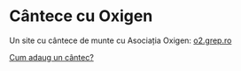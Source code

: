Cântece cu Oxigen
=================

Un site cu cântece de munte cu Asociația Oxigen: [o2.grep.ro](http://o2.grep.ro/)

[Cum adaug un cântec?](https://github.com/mgax/o2-songs/wiki/Cum-adaug-un-cântec)
